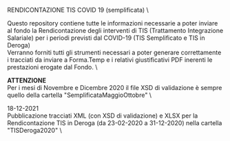 RENDICONTAZIONE TIS COVID 19 (semplificata) \

Questo repository contiene tutte le informazioni necessarie a poter inviare al fondo la Rendicontazione degli interventi di TIS (Trattamento Integrazione Salariale) per i periodi previsti dal COVID-19 (TIS Semplificato e TIS in Deroga) \
Verranno forniti tutti gli strumenti necessari a poter generare correttamente i tracciati da inviare a Forma.Temp e i relativi giustificativi PDF inerenti le prestazioni erogate dal Fondo. \

**ATTENZIONE** \
Per i mesi di Novembre e Dicembre 2020 il file XSD di validazione è sempre quello della cartella "SemplificataMaggioOttobre" \

18-12-2021 \
Pubblicazione tracciati XML (con XSD di validazione) e XLSX per la Rendicontazione TIS in Deroga (da 23-02-2020 a 31-12-2020) nella cartella "TISDeroga2020" \
